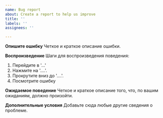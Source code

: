 ```yaml
---
name: Bug report
about: Create a report to help us improve
title: ''
labels: ''
assignees: ''

---
```


**Опишите ошибку**
Четкое и краткое описание ошибки.

**Воспроизведение**
Шаги для воспроизведения поведения:
1. Перейдите в '...'
2. Нажмите на '....'.
3. Прокрутите вниз до '....'.
4. Посмотрите ошибку

**Ожидаемое поведение**
Четкое и краткое описание того, что, по вашим ожиданиям, должно произойти.


**Дополнительные условия**
Добавьте сюда любые другие сведения о проблеме.
